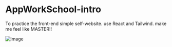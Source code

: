 # AppWorkSchool-intro

To practice the front-end simple self-website. use React and Tailwind. make me feel like MASTER!!

![image](https://github.com/Neal-Y/AppWorkSchool-intro/blob/master/sample.png)
